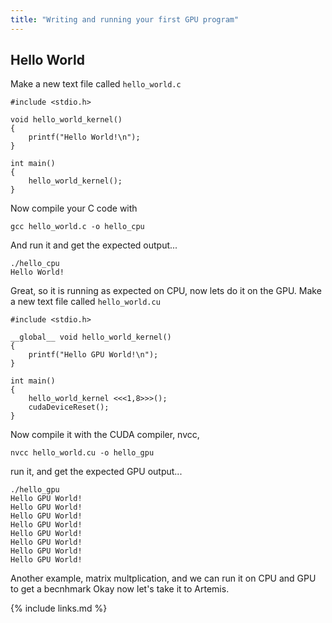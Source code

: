 ```yaml
---
title: "Writing and running your first GPU program"
---
```


## Hello World

Make a new text file called ```hello_world.c```


```
#include <stdio.h>

void hello_world_kernel()
{
    printf("Hello World!\n");
}

int main()
{
    hello_world_kernel();
}
```

Now compile your C code with

```gcc hello_world.c -o hello_cpu```

And run it and get the expected output...
```
./hello_cpu
Hello World!
```

Great, so it is running as expected on CPU, now lets do it on the GPU. Make a new text file called ```hello_world.cu``` 

```
#include <stdio.h>

__global__ void hello_world_kernel()
{
    printf("Hello GPU World!\n");
}

int main()
{
    hello_world_kernel <<<1,8>>>();
    cudaDeviceReset();
}
```

Now compile it with the CUDA compiler, nvcc,

```nvcc hello_world.cu -o hello_gpu```

run it, and get the expected GPU output...

```
./hello_gpu
Hello GPU World!
Hello GPU World!
Hello GPU World!
Hello GPU World!
Hello GPU World!
Hello GPU World!
Hello GPU World!
Hello GPU World!
```

Another example, matrix multplication, and we can run it on CPU and GPU to get a becnhmark
Okay now let's take it to Artemis.



{% include links.md %}
